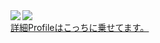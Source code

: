 <a href="https://github.com/anuraghazra/github-readme-stats">
  <img align="left" src="https://github-readme-stats.vercel.app/api?username=usho64k&count_private=true&show_icons=true" />
</a>
<a href="https://github.com/anuraghazra/github-readme-stats">
  <img align="left" src="https://github-readme-stats.vercel.app/api/top-langs/?username=usho64k" />
</a><br>
<a href="https://usho64k.github.io/">詳細Profileはこっちに乗せてます。</a><br>
  
  
<!--
**usho64k/usho64k** is a ✨ _special_ ✨ repository because its `README.md` (this file) appears on your GitHub profile.

Here are some ideas to get you started:

- 🔭 I’m currently working on ...
- 🌱 I’m currently learning ...
- 👯 I’m looking to collaborate on ...
- 🤔 I’m looking for help with ...
- 💬 Ask me about ...
- 📫 How to reach me: ...
- 😄 Pronouns: ...
- ⚡ Fun fact: ...
-->
